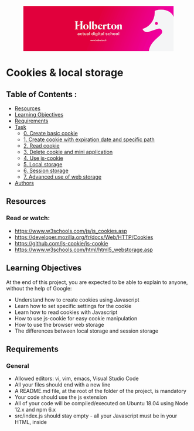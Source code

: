 <div align="center"><img src="https://github.com/ksyv/holbertonschool-web_front_end/blob/main/baniere_holberton.png"></div>

# Cookies & local storage

## Table of Contents :

- [Resources](#Resources)
- [Learning Objectives](#Learning-Objectives)
- [Requirements](#Requirements)
- [Task](#Task)
    - [0. Create basic cookie](#subparagraph1)
    - [1. Create cookie with expiration date and specific path](#subparagraph2)
    - [2. Read cookie](#subparagraph3)
    - [3. Delete cookie and mini application](#subparagraph4)
    - [4. Use js-cookie](#subparagraph5)
    - [5. Local storage](#subparagraph6)
    - [6. Session storage](#subparagraph7)
    - [7. Advanced use of web storage](#subparagraph8)
- [Authors](#Authors)

## Resources
### Read or watch:
* https://www.w3schools.com/js/js_cookies.asp
* https://developer.mozilla.org/fr/docs/Web/HTTP/Cookies
* https://github.com/js-cookie/js-cookie
* https://www.w3schools.com/html/html5_webstorage.asp

## Learning Objectives
At the end of this project, you are expected to be able to explain to anyone, without the help of Google:
* Understand how to create cookies using Javascript
* Learn how to set specific settings for the cookie
* Learn how to read cookies with Javascript
* How to use js-cookie for easy cookie manipulation
* How to use the browser web storage
* The differences between local storage and session storage


## Requirements
### General
* Allowed editors: vi, vim, emacs, Visual Studio Code
* All your files should end with a new line
* A README.md file, at the root of the folder of the project, is mandatory
* Your code should use the js extension
* All of your code will be compiled/executed on Ubuntu 18.04 using Node 12.x and npm 6.x
* src/index.js should stay empty - all your Javascript must be in your HTML, inside <script> tag

## Task
### 0. Create basic cookie <a name="subparagraph1"></a>

  Install your development environment:

  * Installwebpack-dev-server by running npm install webpack-dev-server --save-dev (if you have some errors of missing dependencies, install these packages: npm i -D webpack and npm i -D webpack-cli)
  * Create an empty file src/index.js
  * Run your server with node_modules/.bin/webpack-dev-server

  In a file 0-index.html, create a basic html template:

  * Add two text inputs, with the id firstname and email
  * Add one button with the text “Log me in” that will call the function setCookies
  * Add one button with the text “Show the cookies” that will call the function showCookies
  * Create a function setCookies:
      - It should set the cookie firstname with the value in the firstname input
      - It should set the cookie email with the value in the email input
  * Create a function showCookies:
      - It should create a DOM element p
      - It should set the inner html with Cookies: and the value of the cookie
      - It should append the paragraph at the bottom of the page

  Requirements:

  * Try to make your page to look as close to the image below as possible

  <div align="center"><img src="./task0.png"></div>

  * Access your code with http://localhost:8080/0-index.html
  * Use vanilla javascript to complete the task

  Tips:

  * If you are using VSCode, you can use the plugin live server
  * Make sure you have created and configured webpack.config.js

### 1. Create cookie with expiration date and specific path <a name="subparagraph2"></a>

  In a file 1-index.html:

  * Reuse the code of the previous task
  * Modify the way you are setting cookies to expire in 10 days

  Requirements:

  * Access your code with http://localhost:8080/1-index.html
  * Use vanilla javascript to complete the task

### 2. Read cookie <a name="subparagraph3"></a>

  In a file 2-index.html:

  * Reuse the code of the previous task

  * Create a function getCookie:

    - It accepts name as argument
    - It should return the value of the cookie with the name passed in argument
    - If the cookie does not exist, it should return an empty string

  * Modify the function showCookies:

    - It should display the paragraph Email: EMAIL - Firstname: FIRSTNAME

  Requirements:

  * Access your code with http://localhost:8080/2-index.html
  * Use vanilla javascript to complete the task

### 3. Delete cookie and mini application <a name="subparagraph4"></a>

  in a file 3-index.html, reuse your code from the previous task

  * add a div in html that will contain the login form:

    - You can reuse the one you previously wrote
    - It has one h2
    - It has two text inputs
    - It has one button

  * Write a function named showForm:

    - It should remove the Welcome message if it exists
    - It should show the form

  * Write a function named hideForm:

    - It should hide the form

  * Write a function named deleteCookiesAndShowForm:

    - It should remove the two cookies
    - it should show the form by calling the showForm function

  * Write a function named showWelcomeMessageOrForm:

    - if user is not logged in, the function showForm is called
    - If the user is logged in, replace the body of the page with a h1
      - It should display Welcome FIRSTNAME (logout)
      - (logout) should be a link
        - The link font should be display in normal weight, italic, and 10px to the right of the message
        - On click, call the function deleteCookiesAndShowForm, hide the welcome message, and show the form

  Requirements:

  * Access your code with http://localhost:8080/3-index.html
  * Use vanilla javascript to complete the task
  * Build the Welcome message with Javascript without using HTML

  The login form should look like the image below
  <div align="center"><img src="./task3_0.png"></div>

  When a user is logged in the page should look like the image below
  <div align="center"><img src="./task3.png"></div>

### 4. HTML function <a name="subparagraph5"></a>

In a file 4-index.html, reuse the template you created in the previous task. Reuse also the function named createFamilyTree.

* Create a new function replaceFamilyTree:
        - It should replace the children of the tbody elements with a new tr
        - The tr element should contain two cells with Gerard and Bonissa in each
* Make sure createFamilyTree and replaceFamilyTree are called

Requirements:

* You must use the keyword html to replace the content of the table
* The table created by your script should look like this
<div align="center"><img src="https://github.com/ksyv/holbertonschool-web_front_end/blob/main/JQuery_advanced/readme_img/table2.png"></div>

### 5. Click attribute and remove function <a name="subparagraph6"></a>

In a file 5-index.html, reuse the template you created previously.

* Remove the createFamilyTree and replaceFamilyTree functions
* Create a function createFamilyTree:
    - It should append to the body an empty table, with thead and two cells with text Firstname and Lastname, respectively
    - It should append an empty tbody element to the table after the thead
* Create a function addNewMember:
    - It accepts two arguments firstName(string) and lastName(string)
    - It appends to the body of the table a new row with three cells
    - The first cell displays the firstName, the second cell displays the lastName
    - The third cell displays (x)
    - On click on the third cell, it should remove the row
    - Add CSS to the third cell to have an orange background
* Calls the function createFamilyTree
* Using addNewMember, generate a fake table with:
    - the first row Guillaume, Salva
    - the second row Arielle, Snizt
    - the third row Fanette, Snizt
    - the fourth row Gerard, Snizt
    - the fifth row Victor, Salva

Requirements:

* You must use the keywords click, css, and remove
* The table created by your script should look like this:
<div align="center"><img src="https://github.com/ksyv/holbertonschool-web_front_end/blob/main/JQuery_advanced/readme_img/table3.png"></div>

### 6. Val, before, and prepend functions <a name="subparagraph7"></a>

In a file 6-index.html, reuse the template you created previously.

* Reuse the function createFamilyTree you wrote in the previous task
* Reuse the function addNewMember you wrote in the previous task, and add the following modification:
        - The function should accept a new argument position(string)
        - When position is equal to before, it should add the row at the top of the table
        - Otherwise, it should add the row at the bottom of the table
* Write a function createForm:
    - It should add before the table two input of type text
    - It should add a select with two options as well: before and after with corresponding Before and After text
    - It should add a input of type submit as well
        - When the user clicks on the submit, it should call the function addNewMember with the value of the two inputs and the value of the select element
* Call the function createFamilyTree
* Call the function createForm

Requirements:

* You must use the keywords first, before, and prepend
* To select the second input, use the nth-of-type selector
* The form created by your script should look like this:
<div align="center"><img src="https://github.com/ksyv/holbertonschool-web_front_end/blob/main/JQuery_advanced/readme_img/form.png"></div>

### 7. Query - Setup your dev environment <a name="subparagraph8"></a>

In a file 7-index.html, reuse the template you created in the previous task

* Remove the functions from the script
* Import jQuery using the CDN and make sure you can access the ajax methods

* Create a form:

- Create a function createSearchForm, it should append to the body:
        - An empty input of type text without ID, name, or class
        - An input of type submit
            -When the user clicks on the submit button, it should query the function queryWikipedia that you are going to create with the value of the text input
        - An empty ul element
- Create a function addNewArticle to add new items to a list

    - It accepts three arguments id(string), title(string), and snippet(string)
    - It create an element li
        -Within the li, add two paragraph elements
            -The first paragraph contains a span tag with the following text: id -, then a b element with the title
            -The second paragraph, should contain the snippet
    - Appends the li to the ul element (created by createSearchForm)
- Implement a get function: create a function queryWikipedia

    - It accepts one argument search(string)
    - Create a data object with attributes required to query a search using the string passed in the argument with Wikipedia
    - For each result returned by the API, call the function addNewArticle with the result’s pageid, title, and snippet
- Call the function createSearchForm when the page loads

Requirements:

- Look at the documentation from Wikipedia to query the API https://www.mediawiki.org/wiki/API:Search
- Use the minified only version of jQuery, so you can access the ajax methods
- When adding the snippet, make sure that the HTML coming from Wikipedia is correctly displayed
- The form created by your script should look like this:
<div align="center"><img src="https://github.com/ksyv/holbertonschool-web_front_end/blob/main/JQuery_advanced/readme_img/form2.png"></div>

Query results should display like this:
<div align="center"><img src="https://github.com/ksyv/holbertonschool-web_front_end/blob/main/JQuery_advanced/readme_img/text.png"></div>

### 8. Pagination <a name="subparagraph9"></a>

In a file 8-index.html, reuse the code from the previous task

* Modify the function createSearchForm:

    - It should append to the body another list, with the id pagination

* Modify the function queryWikipedia:

    - Add a new parameter named offset(number)
    - By default, the offset should be set to 0
    - Modify the data object to add the offset
    - When you receive the response from the API, call the function buildPagination that you are going to create below

* Create a new function named buildPagination:

    - It accepts three arguments numberOfItems(number), itemsPerPage(number), and currentOffset(number)
    - When the function is called, reset the pagination list to an empty tag
    - Write a loop that will display the pagination (using the total number of items divided by the number of items per page)
    - For each page, create a list item
        - Add some CSS for each item (cursor: 'pointer', 10px margin left, and bold when this is the current page)
        - The text of the item should be the page number
        - When clicking on a page number, it should call the function queryWikipedia with the right offset

Requirements:

- Use the totalhits value from Wikipedia to define the total number of items
- Display 10 items per page
- Make sure your pages are displayed in an horizontal line

* The form created by your script should look like this:
<div align="center"><img src="https://github.com/ksyv/holbertonschool-web_front_end/blob/main/JQuery_advanced/readme_img/form2.png"></div>

The query results should display like this, notice how the 12 is in bold, because that is the current page
<div align="center"><img src="https://github.com/ksyv/holbertonschool-web_front_end/blob/main/JQuery_advanced/readme_img/text2.png"></div>


### 9. Wrap/unwrap <a name="subparagraph10"></a>

In a file 9-index.html, reuse the code from the previous task

* In the header, add some CSS, with the style tag:

    - Add a new class named loading
        - Set the opacity at 0.2 within that class

* In your script with your other functions, create a function named displayLoading:

    - It accepts one argument loading
    - It select the first ul element of the page
    - If loading is true, it wraps the element with a div tag and the class loading
    - If loading is false, it unwrap the ul from the div

* Modify the queryWikipedia function:

    - It should call the function displayLoading before querying the API
    - Once the API returns the value, it should remove the opacity by calling the function again

Requirements:

* You must use the wrap and unwrap functions of Jquery
* How the page should look when results are loading
<div align="center"><img src="https://github.com/ksyv/holbertonschool-web_front_end/blob/main/JQuery_advanced/readme_img/text3.png"></div>

### 10. Another Get API <a name="subparagraph11"></a>

Setup your dev environment

* Install json-server locally within your projects using npm:
* Run the server using node_modules/.bin/json-server --watch db.json

You are provided with this db.json, don’t forget to push it, you can change the values of the id, title, author, postId, name as you like

```{
  "posts": [
    {
      "id": 1,
      "title": "json-server",
      "author": "typicode"
    },
    {
      "title": "fd",
      "author": "fffff",
      "id": 2
    },
    {
      "title": "fd",
      "author": "fffff",
      "id": 3
    },
    {
      "title": "f",
      "author": "f",
      "id": 4
    },
    {
      "title": "",
      "author": "",
      "id": 5
    },
    {
      "title": "",
      "author": "",
      "id": 6
    },
    {
      "title": "",
      "author": "",
      "id": 7
    },
    {
      "title": "",
      "author": "",
      "id": 8
    },
    {
      "title": "",
      "author": "",
      "id": 9
    },
    {
      "title": "",
      "author": "",
      "id": 10
    }
  ],
  "comments": [
    {
      "id": 1,
      "body": "some comment",
      "postId": 1
    }
  ],
  "profile": {
    "name": "typicode"
  }
}
```

In a file 10-index.html:

* Reuse your template from the previous task, remove the functions in your script and the style in the head
* Make sure you import jQuery using the CDN and make sure you can access the ajax methods

* Create a function addPostRow:

    - It takes into argument data (object)
    - It append to the body a paragraph
    - The paragraph should contain a span element with the text Post created with id ID, title: TITLE, author: AUTHOR
        - Each variable is contained in the data object

* Create a function named listPosts:

    - It should query your local server on the posts endpoint
    - When the server return a 200 response, it should call the function addPostRow for each element in the response
    - When the server is unavailable, display an alert with the message Server Error

* Call the function listPosts when your page loads

Requirements:

- You must use the get function from jQuery

### 11. Post query <a name="subparagraph12"></a>

In a file 11-index.html, reuse the code you previously wrote

* Create a new function buildForm:

    - It appends to the body a form element
    - Inside the form, add a div element, with a label for author with text Author and an input of type text with id author
    - Inside the form, add a div element, with a label for title with text Title and a textarea with id title
    - Inside the form, add an input of type submit
    - When clicking on the submit button, call the function sendForm detailed below

* Create a new function sendForm:

    - It should add after the form, the text About to send the query to the API
    - It should create a data object, with the title and author attributes. The values are the ones within the inputs
    - It should send a POST query to your server endpoint posts with the data
    - If the query succeed, call the function addPostRow with the data coming back from the API
    - If the query does not succeed, it should display an alert with the message Error sending the POST query

* Call the functions listPosts and buildForm when your page loads

Requirements:

* When clicking on the label, the input text should be selected by the browser
* When pressing enter on the input text, the form should be submitted without reloading the page
* You must use the after function from jQuery
With the JSON server running, your 11-index.html should look something like this in your browser (does not have to be exactly the same, rows and values depend on what’s in your db.json)

<div align="center"><img src="https://github.com/ksyv/holbertonschool-web_front_end/blob/main/JQuery_advanced/readme_img/text4.png"></div>

### 12. Delete query <a name="subparagraph13"></a>

In a file 12-index.html, reuse your code from the previous task

* Modify the function addPostRow:

    - Add an id attribute to the paragraph with row-ID (the ID being the one of the post)
    - Append a span element with the text (delete) to the p, this span should come before the span with the post information
        - On click, call the function deletePost with the post id

* Create a function deletePost:

    - It accepts one argument id(number)
    - Send a DELETE query to the posts endpoint with the id of the post
    - If the query is successful, remove the row from the body
    - If the query is not successful, display an alert with the message Post was not deleted
Requirements:

* You must use the function remove from jQuery
With your JSON server running, 12-index.html should look like this in your browser, actual rows and values depend on what’s in your db.json
<div align="center"><img src="https://github.com/ksyv/holbertonschool-web_front_end/blob/main/JQuery_advanced/readme_img/text4.png"></div>

